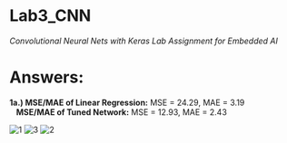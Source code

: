 # Lab3_CNN

_Convolutional Neural Nets with Keras Lab Assignment for Embedded AI_

# Answers:

  **1a.)  MSE/MAE of Linear Regression:** MSE = 24.29, MAE = 3.19   
&nbsp;&nbsp; **MSE/MAE of Tuned Network:** MSE = 12.93, MAE = 2.43 

![1](https://user-images.githubusercontent.com/44271639/127590631-43461c59-0db3-4cde-a909-a545ee6229e3.jpg)
![3](https://user-images.githubusercontent.com/44271639/127590635-bc6b5e83-d63e-40e5-b456-399b6d361d60.jpg)
![2](https://user-images.githubusercontent.com/44271639/127590625-50cf2ca7-6192-4456-9c7c-3c212484cba1.jpg)

           
